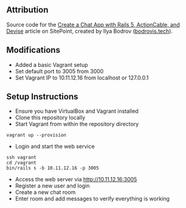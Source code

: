 ## Attribution

Source code for the [Create a Chat App with Rails 5, ActionCable, and Devise](https://www.sitepoint.com/create-a-chat-app-with-rails-5-actioncable-and-devise/) article on
SitePoint,
created by Ilya Bodrov ([bodrovis.tech](http://bodrovis.tech)).

## Modifications

- Added a basic Vagrant setup
- Set default port to 3005 from 3000
- Set Vagrant IP to 10.11.12.16 from localhost or 127.0.0.1

## Setup Instructions

- Ensure you have VirtualBox and Vagrant installed
- Clone this repository locally
- Start Vagrant from within the repository directory

```
vagrant up --provision
```

- Login and start the web service

```
ssh vagrant
cd /vagrant
bin/rails s -b 10.11.12.16 -p 3005
```
- Access the web server via http://10.11.12.16:3005
- Register a new user and login
- Create a new chat room
- Enter room and add messages to verify everything is working
